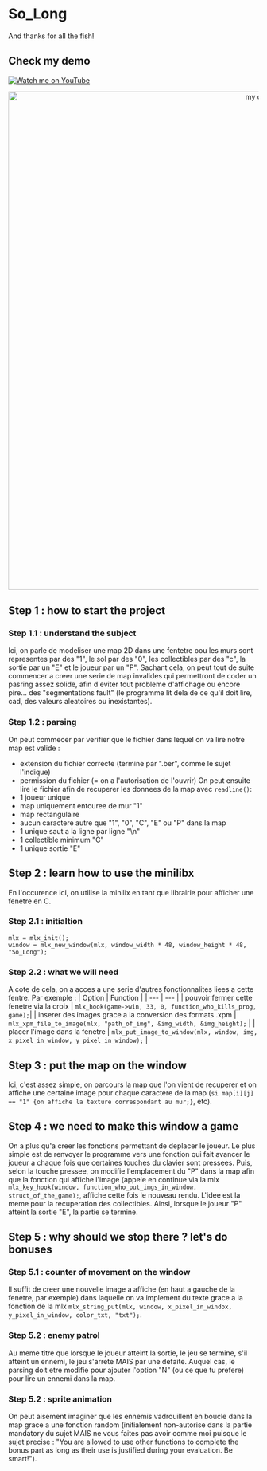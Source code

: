 # So_Long
And thanks for all the fish!

## Check my demo

[![Watch me on YouTube](https://img.shields.io/badge/Watch_me_on_YouTube-ff0000?style=for-the-badge&logo=youtube&logoColor=white)](https://youtu.be/XLiG6d9VJvI?si=CMYbCpsLkb29LYys)

<p align="center">
  <img src="so_long_bonus.gif" alt="my demo" width="1000">
</p>

## Step 1 : how to start the project

### Step 1.1 : understand the subject

Ici, on parle de modeliser une map 2D dans une fentetre oou les murs sont representes par des "1", le sol par des "0", les collectibles par des "c", la sortie par un "E" et le joueur par un "P".
Sachant cela, on peut tout de suite commencer a creer une serie de map invalides qui permettront de coder un pasring assez solide, afin d'eviter tout probleme d'affichage ou encore pire... des "segmentations fault" (le programme lit dela de ce qu'il doit lire, cad, des valeurs aleatoires ou inexistantes).

### Step 1.2 : parsing

On peut commecer par verifier que le fichier dans lequel on va lire notre map est valide :
- extension du fichier correcte (termine par ".ber", comme le sujet l'indique)
- permission du fichier (= on a l'autorisation de l'ouvrir)
On peut ensuite lire le fichier afin de recuperer les donnees de la map avec ```readline()```:
- 1 joueur unique
- map uniquement entouree de mur "1"
- map rectangulaire
- aucun caractere autre que "1", "0", "C", "E" ou "P" dans la map
- 1 unique saut a la ligne par ligne "\n"
- 1 collectible minimum "C"
- 1 unique sortie "E"

## Step 2 : learn how to use the minilibx

En l'occurence ici, on utilise la minilix en tant que librairie pour afficher une fenetre en C.

### Step 2.1 : initialtion

```
mlx = mlx_init();
window = mlx_new_window(mlx, window_width * 48, window_height * 48, "So_Long");
```

### Step 2.2 : what we will need

A cote de cela, on a acces a une serie d'autres fonctionnalites liees a cette fentre. 
Par exemple : 
| Option  | Function  |
| --- | --- |
| pouvoir fermer cette fenetre via la croix | ```mlx_hook(game->win, 33, 0, function_who_kills_prog, game);```|
| inserer des images grace a la conversion des formats .xpm | ```mlx_xpm_file_to_image(mlx, "path_of_img", &img_width, &img_height);``` |
| placer l'image dans la fenetre | ```mlx_put_image_to_window(mlx, window, img, x_pixel_in_window, y_pixel_in_window);``` |

## Step 3 : put the map on the window

Ici, c'est assez simple, on parcours la map que l'on vient de recuperer et on affiche une certaine image pour chaque caractere de la map (```si map[i][j] == "1" {on affiche la texture correspondant au mur;}```, etc).

## Step 4 : we need to make this window a game

On a plus qu'a creer les fonctions permettant de deplacer le joueur. Le plus simple est de renvoyer le programme vers une fonction qui fait avancer le joueur a chaque fois que certaines touches du clavier sont pressees. Puis, selon la touche pressee, on modifie l'emplacement du "P" dans la map afin que la fonction qui affiche l'image (appele en continue via la mlx ```mlx_key_hook(window, function_who_put_imgs_in_window, struct_of_the_game);```, affiche cette fois le nouveau rendu. L'idee est la meme pour la recuperation des collectibles. Ainsi, lorsque le joueur "P" atteint la sortie "E", la partie se termine.

## Step 5 : why should we stop there ? let's do bonuses

### Step 5.1 : counter of movement on the window

Il suffit de creer une nouvelle image a affiche (en haut a gauche de la fenetre, par exemple) dans laquelle on va implement du texte grace a la fonction de la mlx ```mlx_string_put(mlx, window, x_pixel_in_windox, y_pixel_in_window, color_txt, "txt");```.

### Step 5.2 : enemy patrol

Au meme titre que lorsque le joueur atteint la sortie, le jeu se termine, s'il atteint un ennemi, le jeu s'arrete MAIS par une defaite.
Auquel cas, le parsing doit etre modifie pour ajouter l'option "N" (ou ce que tu prefere) pour lire un ennemi dans la map.

### Step 5.2 : sprite animation

On peut aisement imaginer que les ennemis vadrouillent en boucle dans la map grace a une fonction random (initialement non-autorise dans la partie mandatory du sujet MAIS ne vous faites pas avoir comme moi puisque le sujet precise : "You are allowed to use other functions to complete the bonus part as long as their use is justified during your evaluation. Be smart!").
